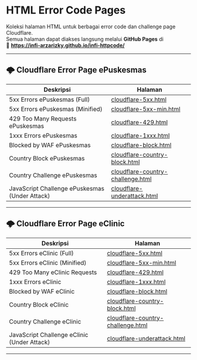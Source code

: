 # HTML Error Code Pages

Koleksi halaman HTML untuk berbagai error code dan challenge page Cloudflare.  
Semua halaman dapat diakses langsung melalui **GitHub Pages** di  
🔗 **https://infi-arzarizky.github.io/infi-httpcode/**

---

## 🌩️ Cloudflare Error Page ePuskesmas

| Deskripsi | Halaman |
|----------|---------|
| 5xx Errors ePuskesmas (Full) | [cloudflare-5xx.html](https://infi-arzarizky.github.io/infi-httpcode/epuskesmas/cloudflare-5xx.html) |
| 5xx Errors ePuskesmas (Minified) | [cloudflare-5xx-min.html](https://infi-arzarizky.github.io/infi-httpcode/epuskesmas/cloudflare-5xx-min.html) |
| 429 Too Many Requests ePuskesmas | [cloudflare-429.html](https://infi-arzarizky.github.io/infi-httpcode/epuskesmas/cloudflare-429.html) |
| 1xxx Errors ePuskesmas | [cloudflare-1xxx.html](https://infi-arzarizky.github.io/infi-httpcode/epuskesmas/cloudflare-1xxx.html) |
| Blocked by WAF ePuskesmas | [cloudflare-block.html](https://infi-arzarizky.github.io/infi-httpcode/epuskesmas/cloudflare-block.html) |
| Country Block ePuskesmas | [cloudflare-country-block.html](https://infi-arzarizky.github.io/infi-httpcode/epuskesmas/cloudflare-country-block.html) |
| Country Challenge ePuskesmas | [cloudflare-country-challenge.html](https://infi-arzarizky.github.io/infi-httpcode/epuskesmas/cloudflare-country-challenge.html) |
| JavaScript Challenge ePuskesmas (Under Attack) | [cloudflare-underattack.html](https://infi-arzarizky.github.io/infi-httpcode/epuskesmas/cloudflare-underattack.html) |

---

## 🌩️ Cloudflare Error Page eClinic

| Deskripsi | Halaman |
|----------|---------|
| 5xx Errors eClinic (Full) | [cloudflare-5xx.html](https://infi-arzarizky.github.io/infi-httpcode/eclinic/cloudflare-5xx.html) |
| 5xx Errors eClinic (Minified) | [cloudflare-5xx-min.html](https://infi-arzarizky.github.io/infi-httpcode/eclinic/cloudflare-5xx-min.html) |
| 429 Too Many eClinic Requests | [cloudflare-429.html](https://infi-arzarizky.github.io/infi-httpcode/eclinic/cloudflare-429.html) |
| 1xxx Errors eClinic | [cloudflare-1xxx.html](https://infi-arzarizky.github.io/infi-httpcode/eclinic/cloudflare-1xxx.html) |
| Blocked by WAF eClinic | [cloudflare-block.html](https://infi-arzarizky.github.io/infi-httpcode/eclinic/cloudflare-block.html) |
| Country Block eClinic | [cloudflare-country-block.html](https://infi-arzarizky.github.io/infi-httpcode/eclinic/cloudflare-country-block.html) |
| Country Challenge eClinic | [cloudflare-country-challenge.html](https://infi-arzarizky.github.io/infi-httpcode/eclinic/cloudflare-country-challenge.html) |
| JavaScript Challenge eClinic (Under Attack) | [cloudflare-underattack.html](https://infi-arzarizky.github.io/infi-httpcode/eclinic/cloudflare-underattack.html) |

---
